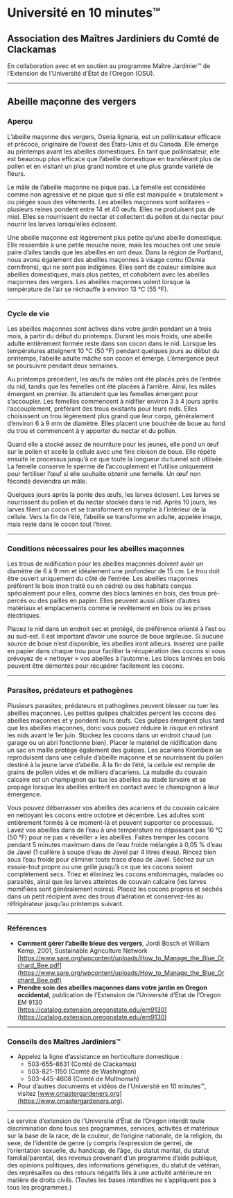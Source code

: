 # Université en 10 minutes™

## Association des Maîtres Jardiniers du Comté de Clackamas  
En collaboration avec et en soutien au programme Maître Jardinier™ de l’Extension de l’Université d’État de l’Oregon (OSU).

---

## Abeille maçonne des vergers

### Aperçu
L’abeille maçonne des vergers, Osmia lignaria, est un pollinisateur efficace et précoce, originaire de l’ouest des États-Unis et du Canada. Elle émerge au printemps avant les abeilles domestiques. En tant que pollinisateur, elle est beaucoup plus efficace que l’abeille domestique en transférant plus de pollen et en visitant un plus grand nombre et une plus grande variété de fleurs.

Le mâle de l’abeille maçonne ne pique pas. La femelle est considérée comme non agressive et ne pique que si elle est manipulée « brutalement » ou piégée sous des vêtements. Les abeilles maçonnes sont solitaires – plusieurs reines pondent entre 14 et 40 œufs. Elles ne produisent pas de miel. Elles se nourrissent de nectar et collectent du pollen et du nectar pour nourrir les larves lorsqu’elles éclosent.

Une abeille maçonne est légèrement plus petite qu’une abeille domestique. Elle ressemble à une petite mouche noire, mais les mouches ont une seule paire d’ailes tandis que les abeilles en ont deux. Dans la région de Portland, nous avons également des abeilles maçonnes à visage cornu (Osmia cornifrons), qui ne sont pas indigènes. Elles sont de couleur similaire aux abeilles domestiques, mais plus petites, et cohabitent avec les abeilles maçonnes des vergers. Les abeilles maçonnes volent lorsque la température de l’air se réchauffe à environ 13 °C (55 °F).

---

### Cycle de vie
Les abeilles maçonnes sont actives dans votre jardin pendant un à trois mois, à partir du début du printemps. Durant les mois froids, une abeille adulte entièrement formée reste dans son cocon dans le nid. Lorsque les températures atteignent 10 °C (50 °F) pendant quelques jours au début du printemps, l’abeille adulte mâche son cocon et émerge. L’émergence peut se poursuivre pendant deux semaines.

Au printemps précédent, les œufs de mâles ont été placés près de l’entrée du nid, tandis que les femelles ont été placées à l’arrière. Ainsi, les mâles émergent en premier. Ils attendent que les femelles émergent pour s’accoupler. Les femelles commencent à nidifier environ 3 à 4 jours après l’accouplement, préférant des trous existants pour leurs nids. Elles choisissent un trou légèrement plus grand que leur corps, généralement d’environ 6 à 9 mm de diamètre. Elles placent une bouchée de boue au fond du trou et commencent à y apporter du nectar et du pollen.

Quand elle a stocké assez de nourriture pour les jeunes, elle pond un œuf sur le pollen et scelle la cellule avec une fine cloison de boue. Elle répète ensuite le processus jusqu’à ce que toute la longueur du tunnel soit utilisée. La femelle conserve le sperme de l’accouplement et l’utilise uniquement pour fertiliser l’œuf si elle souhaite obtenir une femelle. Un œuf non fécondé deviendra un mâle.

Quelques jours après la ponte des œufs, les larves éclosent. Les larves se nourrissent du pollen et du nectar stockés dans le nid. Après 10 jours, les larves filent un cocon et se transforment en nymphe à l’intérieur de la cellule. Vers la fin de l’été, l’abeille se transforme en adulte, appelée imago, mais reste dans le cocon tout l’hiver.

---

### Conditions nécessaires pour les abeilles maçonnes
Les trous de nidification pour les abeilles maçonnes doivent avoir un diamètre de 6 à 9 mm et idéalement une profondeur de 15 cm. Le trou doit être ouvert uniquement du côté de l’entrée. Les abeilles maçonnes préfèrent le bois (non traité ou en cèdre) ou des habitats conçus spécialement pour elles, comme des blocs laminés en bois, des trous pré-percés ou des pailles en papier. Elles peuvent aussi utiliser d’autres matériaux et emplacements comme le revêtement en bois ou les prises électriques.

Placez le nid dans un endroit sec et protégé, de préférence orienté à l’est ou au sud-est. Il est important d’avoir une source de boue argileuse. Si aucune source de boue n’est disponible, les abeilles iront ailleurs. Insérez une paille en papier dans chaque trou pour faciliter la récupération des cocons si vous prévoyez de « nettoyer » vos abeilles à l’automne. Les blocs laminés en bois peuvent être démontés pour récupérer facilement les cocons.

---

### Parasites, prédateurs et pathogènes
Plusieurs parasites, prédateurs et pathogènes peuvent blesser ou tuer les abeilles maçonnes. Les petites guêpes chalcides percent les cocons des abeilles maçonnes et y pondent leurs œufs. Ces guêpes émergent plus tard que les abeilles maçonnes, donc vous pouvez réduire le risque en retirant les nids avant le 1er juin. Stockez les cocons dans un endroit chaud (un garage ou un abri fonctionne bien). Placer le matériel de nidification dans un sac en maille protège également des guêpes. Les acariens Krombein se reproduisent dans une cellule d’abeille maçonne et se nourrissent du pollen destiné à la jeune larve d’abeille. À la fin de l’été, la cellule est remplie de grains de pollen vides et de milliers d’acariens. La maladie du couvain calcaire est un champignon qui tue les abeilles au stade larvaire et se propage lorsque les abeilles entrent en contact avec le champignon à leur émergence.

Vous pouvez débarrasser vos abeilles des acariens et du couvain calcaire en nettoyant les cocons entre octobre et décembre. Les adultes sont entièrement formés à ce moment-là et peuvent supporter ce processus. Lavez vos abeilles dans de l’eau à une température ne dépassant pas 10 °C (50 °F) pour ne pas « réveiller » les abeilles. Faites tremper les cocons pendant 5 minutes maximum dans de l’eau froide mélangée à 0,05 % d’eau de Javel (1 cuillère à soupe d’eau de Javel par 4 litres d’eau). Rincez bien sous l’eau froide pour éliminer toute trace d’eau de Javel. Séchez sur un essuie-tout propre ou une grille jusqu’à ce que les cocons soient complètement secs. Triez et éliminez les cocons endommagés, malades ou parasités, ainsi que les larves atteintes de couvain calcaire (les larves momifiées sont généralement noires). Placez les cocons propres et séchés dans un petit récipient avec des trous d’aération et conservez-les au réfrigérateur jusqu’au printemps suivant.

---

### Références
- **Comment gérer l’abeille bleue des vergers**, Jordi Bosch et William Kemp, 2001, Sustainable Agriculture Network  
[https://www.sare.org/wpcontent/uploads/How_to_Manage_the_Blue_Orchard_Bee.pdf](https://www.sare.org/wpcontent/uploads/How_to_Manage_the_Blue_Orchard_Bee.pdf)  
- **Prendre soin des abeilles maçonnes dans votre jardin en Oregon occidental**, publication de l’Extension de l’Université d’État de l’Oregon EM 9130  
[https://catalog.extension.oregonstate.edu/em9130](https://catalog.extension.oregonstate.edu/em9130)

---

### Conseils des Maîtres Jardiniers™
- Appelez la ligne d’assistance en horticulture domestique :  
  - 503-655-8631 (Comté de Clackamas)  
  - 503-821-1150 (Comté de Washington)  
  - 503-445-4608 (Comté de Multnomah)  
- Pour d’autres documents et vidéos de l’Université en 10 minutes™, visitez [www.cmastergardeners.org](https://www.cmastergardeners.org).

---

Le service d’extension de l’Université d’État de l’Oregon interdit toute discrimination dans tous ses programmes, services, activités et matériaux sur la base de la race, de la couleur, de l’origine nationale, de la religion, du sexe, de l’identité de genre (y compris l’expression de genre), de l’orientation sexuelle, du handicap, de l’âge, du statut marital, du statut familial/parental, des revenus provenant d’un programme d’aide publique, des opinions politiques, des informations génétiques, du statut de vétéran, des représailles ou des retours négatifs liés à une activité antérieure en matière de droits civils. (Toutes les bases interdites ne s’appliquent pas à tous les programmes.)